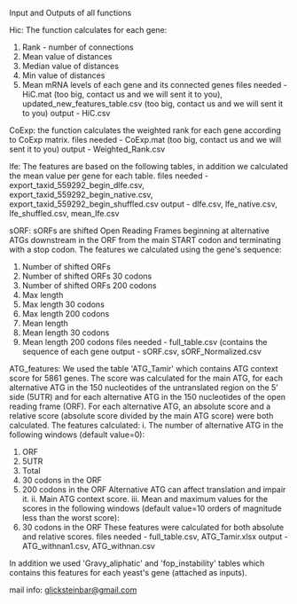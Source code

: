 Input and Outputs of all functions 

Hic:
The function calculates for each gene:
1.	Rank - number of connections
2.	Mean value of distances
3.	Median value of distances 
4.	Min value of distances
5.	Mean mRNA levels of each gene and its connected genes
files needed - HiC.mat (too big, contact us and we will sent it to you), updated_new_features_table.csv (too big, contact us and we will sent it to you)
output - HiC.csv

CoExp:
the function calculates the weighted rank for each gene according to CoExp matrix.
files needed - CoExp.mat (too big, contact us and we will sent it to you)
output - Weighted_Rank.csv

lfe:
The features are based on the following tables, in addition we calculated the mean value per gene for each table.
files needed - export_taxid_559292_begin_dlfe.csv, export_taxid_559292_begin_native.csv, export_taxid_559292_begin_shuffled.csv
output - dlfe.csv, lfe_native.csv, lfe_shuffled.csv, mean_lfe.csv

sORF:
sORFs are shifted Open Reading Frames beginning at alternative ATGs downstream in the ORF from the main START codon and terminating with a stop codon.
The features we calculated using the gene's sequence:
1.	Number of shifted ORFs
2.	Number of shifted ORFs 30 codons
3.	Number of shifted ORFs 200 codons
4.	Max length
5.	Max length 30 codons
6.	Max length 200 codons
7.	Mean length
8.	Mean length 30 codons
9.	Mean length 200 codons
files needed - full_table.csv (contains the sequence of each gene
output - sORF.csv, sORF_Normalized.csv

ATG_features:
We used the table 'ATG_Tamir' which contains ATG context score for 5861 genes.
The score was calculated for the main ATG, for each alternative ATG in the 150 nucleotides of the untranslated region on the 5’ side (5UTR) and for each alternative ATG in the 150 nucleotides of the open reading frame (ORF).
For each alternative ATG, an absolute score and a relative score (absolute score divided by the main ATG score) were both calculated.
The features calculated:
i.	The number of alternative ATG in the following windows (default value=0):
1.	ORF
2.	5UTR
3.	Total
4.	30 codons in the ORF
5.	200 codons in the ORF
Alternative ATG can affect translation and impair it.
ii.	Main ATG context score.
iii.	Mean and maximum values for the scores in the following windows (default value=10 orders of magnitude less than the worst score):
1.	30 codons in the ORF
These features were calculated for both absolute and relative scores.
files needed - full_table.csv, ATG_Tamir.xlsx
output - ATG_withnan1.csv, ATG_withnan.csv

In addition we used 'Gravy_aliphatic' and 'fop_instability' tables which contains this features for each yeast's gene (attached as inputs).


mail info: glicksteinbar@gmail.com
